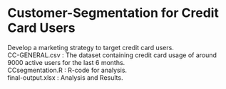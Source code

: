 # Customer-Segmentation for Credit Card Users
Develop a marketing strategy to target credit card users.    
CC-GENERAL.csv    : The dataset containing credit card usage of around 9000 active users for the last 6 months.     
CCsegmentation.R  : R-code for analysis.    
final-output.xlsx : Analysis and Results.   

